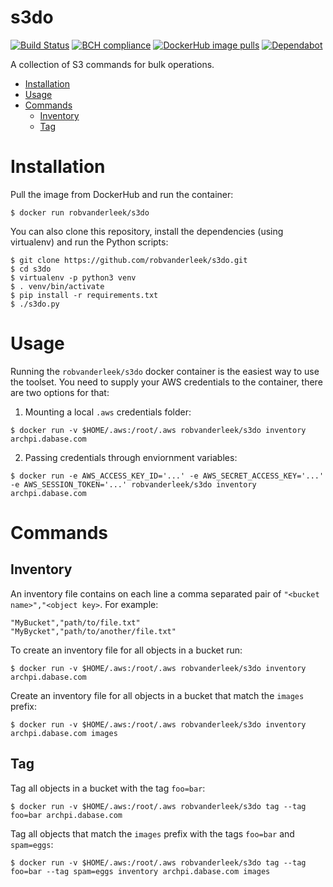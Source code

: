# s3do

[![Build Status](https://github.com/robvanderleek/s3do/workflows/CICD/badge.svg)](https://github.com/robvanderleek/s3do/actions)
[![BCH compliance](https://bettercodehub.com/edge/badge/robvanderleek/s3do?branch=main)](https://bettercodehub.com/)
[![DockerHub image pulls](https://img.shields.io/docker/pulls/robvanderleek/s3do)](https://hub.docker.com/repository/docker/robvanderleek/s3do)
[![Dependabot](https://badgen.net/badge/Dependabot/enabled/green?icon=dependabot)](https://dependabot.com/)

A collection of S3 commands for bulk operations.

* [Installation](#installation)
* [Usage](#usage)
* [Commands](#commands)
  * [Inventory](#inventory)
  * [Tag](#tag)

# Installation

Pull the image from DockerHub and run the container:

```shell
$ docker run robvanderleek/s3do
``` 

You can also clone this repository, install the dependencies (using virtualenv) 
and run the Python scripts:

```shell
$ git clone https://github.com/robvanderleek/s3do.git
$ cd s3do
$ virtualenv -p python3 venv
$ . venv/bin/activate
$ pip install -r requirements.txt
$ ./s3do.py
```

# Usage

Running the `robvanderleek/s3do` docker container is the easiest way to use
the toolset. You need to supply your AWS credentials to the container, there
are two options for that:

1. Mounting a local `.aws` credentials folder:

```shell
$ docker run -v $HOME/.aws:/root/.aws robvanderleek/s3do inventory archpi.dabase.com 
```

2. Passing credentials through enviornment variables:

```shell
$ docker run -e AWS_ACCESS_KEY_ID='...' -e AWS_SECRET_ACCESS_KEY='...' -e AWS_SESSION_TOKEN='...' robvanderleek/s3do inventory archpi.dabase.com
```

# Commands

## Inventory

An inventory file contains on each line a comma separated pair of `"<bucket name>","<object key>`. For example:

```
"MyBucket","path/to/file.txt"
"MyBycket","path/to/another/file.txt"
```

To create an inventory file for all objects in a bucket run:

```shell
$ docker run -v $HOME/.aws:/root/.aws robvanderleek/s3do inventory archpi.dabase.com 
```

Create an inventory file for all objects in a bucket that match the `images` 
prefix:

```shell
$ docker run -v $HOME/.aws:/root/.aws robvanderleek/s3do inventory archpi.dabase.com images
```

## Tag

Tag all objects in a bucket with the tag `foo=bar`:

```shell
$ docker run -v $HOME/.aws:/root/.aws robvanderleek/s3do tag --tag foo=bar archpi.dabase.com 
```

Tag all objects that match the `images` prefix with the tags `foo=bar` and 
`spam=eggs`:

```shell
$ docker run -v $HOME/.aws:/root/.aws robvanderleek/s3do tag --tag foo=bar --tag spam=eggs inventory archpi.dabase.com images
```
